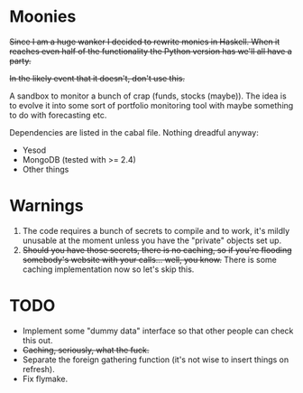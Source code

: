 Moonies
=======

~~Since I am a huge wanker I decided to rewrite monies in Haskell. When it reaches
even half of the functionality the Python version has we'll all have a party.~~

~~In the likely event that it doesn't, don't use this.~~

A sandbox to monitor a bunch of crap (funds, stocks (maybe)). The idea is to evolve it into
some sort of portfolio monitoring tool with maybe something to do with forecasting etc.

Dependencies are listed in the cabal file. Nothing dreadful anyway:

* Yesod
* MongoDB (tested with >= 2.4)
* Other things

Warnings
========

1. The code requires a bunch of secrets to compile and to work, it's mildly unusable
   at the moment unless you have the "private" objects set up.
2. ~~Should you have those secrets, there is no caching, so if you're flooding somebody's
   website with your calls... well, you know.~~ There is some caching implementation now
   so let's skip this.

TODO
====

* Implement some "dummy data" interface so that other people can check this out.
* ~~Caching, seriously, what the fuck.~~
* Separate the foreign gathering function (it's not wise to insert things on refresh).
* Fix flymake.

